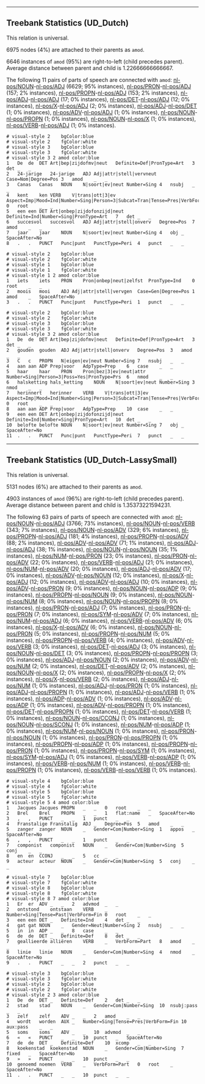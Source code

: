 

--------------------------------------------------------------------------------

## Treebank Statistics (UD_Dutch)

This relation is universal.

6975 nodes (4%) are attached to their parents as `amod`.

6646 instances of `amod` (95%) are right-to-left (child precedes parent).
Average distance between parent and child is 1.22666666666667.

The following 11 pairs of parts of speech are connected with `amod`: [nl-pos/NOUN]()-[nl-pos/ADJ]() (6629; 95% instances), [nl-pos/PRON]()-[nl-pos/ADJ]() (157; 2% instances), [nl-pos/PROPN]()-[nl-pos/ADJ]() (153; 2% instances), [nl-pos/ADJ]()-[nl-pos/ADJ]() (17; 0% instances), [nl-pos/DET]()-[nl-pos/ADJ]() (12; 0% instances), [nl-pos/X]()-[nl-pos/ADJ]() (2; 0% instances), [nl-pos/ADJ]()-[nl-pos/DET]() (1; 0% instances), [nl-pos/ADV]()-[nl-pos/ADJ]() (1; 0% instances), [nl-pos/NOUN]()-[nl-pos/PROPN]() (1; 0% instances), [nl-pos/NOUN]()-[nl-pos/X]() (1; 0% instances), [nl-pos/VERB]()-[nl-pos/ADJ]() (1; 0% instances).


~~~ conllu
# visual-style 2	bgColor:blue
# visual-style 2	fgColor:white
# visual-style 3	bgColor:blue
# visual-style 3	fgColor:white
# visual-style 3 2 amod	color:blue
1	De	de	DET	Art|bep|zijdofmv|neut	Definite=Def|PronType=Art	3	det	_	_
2	24-jarige	24-jarige	ADJ	Adj|attr|stell|vervneut	Case=Nom|Degree=Pos	3	amod	_	_
3	Canas	Canas	NOUN	N|soort|ev|neut	Number=Sing	4	nsubj	_	_
4	kent	ken	VERB	V|trans|ott|3|ev	Aspect=Imp|Mood=Ind|Number=Sing|Person=3|Subcat=Tran|Tense=Pres|VerbForm=Fin	0	root	_	_
5	een	een	DET	Art|onbep|zijdofonzijd|neut	Definite=Ind|Number=Sing|PronType=Art	7	det	_	_
6	succesvol	succesvol	ADJ	Adj|attr|stell|onverv	Degree=Pos	7	amod	_	_
7	jaar	jaar	NOUN	N|soort|ev|neut	Number=Sing	4	obj	_	SpaceAfter=No
8	.	.	PUNCT	Punc|punt	PunctType=Peri	4	punct	_	_

~~~


~~~ conllu
# visual-style 2	bgColor:blue
# visual-style 2	fgColor:white
# visual-style 1	bgColor:blue
# visual-style 1	fgColor:white
# visual-style 1 2 amod	color:blue
1	iets	iets	PRON	Pron|onbep|neut|zelfst	PronType=Ind	0	root	_	_
2	moois	mooi	ADJ	Adj|attr|stell|vervgen	Case=Gen|Degree=Pos	1	amod	_	SpaceAfter=No
3	.	.	PUNCT	Punc|punt	PunctType=Peri	1	punct	_	_

~~~


~~~ conllu
# visual-style 2	bgColor:blue
# visual-style 2	fgColor:white
# visual-style 3	bgColor:blue
# visual-style 3	fgColor:white
# visual-style 3 2 amod	color:blue
1	De	de	DET	Art|bep|zijdofmv|neut	Definite=Def|PronType=Art	3	det	_	_
2	gouden	gouden	ADJ	Adj|attr|stell|onverv	Degree=Pos	3	amod	_	_
3	C	c	PROPN	N|eigen|ev|neut	Number=Sing	7	nsubj	_	_
4	aan	aan	ADP	Prep|voor	AdpType=Prep	6	case	_	_
5	haar	haar	PRON	Pron|bez|3|ev|neut|attr	Number=Sing|Person=3|Poss=Yes|PronType=Prs	6	nmod	_	_
6	halsketting	hals_ketting	NOUN	N|soort|ev|neut	Number=Sing	3	nmod	_	_
7	herinnert	herinner	VERB	V|trans|ott|3|ev	Aspect=Imp|Mood=Ind|Number=Sing|Person=3|Subcat=Tran|Tense=Pres|VerbForm=Fin	0	root	_	_
8	aan	aan	ADP	Prep|voor	AdpType=Prep	10	case	_	_
9	een	een	DET	Art|onbep|zijdofonzijd|neut	Definite=Ind|Number=Sing|PronType=Art	10	det	_	_
10	belofte	belofte	NOUN	N|soort|ev|neut	Number=Sing	7	obj	_	SpaceAfter=No
11	.	.	PUNCT	Punc|punt	PunctType=Peri	7	punct	_	_

~~~




--------------------------------------------------------------------------------

## Treebank Statistics (UD_Dutch-LassySmall)

This relation is universal.

5131 nodes (6%) are attached to their parents as `amod`.

4903 instances of `amod` (96%) are right-to-left (child precedes parent).
Average distance between parent and child is 1.35373221594231.

The following 63 pairs of parts of speech are connected with `amod`: [nl-pos/NOUN]()-[nl-pos/ADJ]() (3766; 73% instances), [nl-pos/NOUN]()-[nl-pos/VERB]() (343; 7% instances), [nl-pos/NOUN]()-[nl-pos/ADV]() (329; 6% instances), [nl-pos/PROPN]()-[nl-pos/ADJ]() (181; 4% instances), [nl-pos/PROPN]()-[nl-pos/ADV]() (88; 2% instances), [nl-pos/ADV]()-[nl-pos/ADV]() (71; 1% instances), [nl-pos/ADJ]()-[nl-pos/ADJ]() (38; 1% instances), [nl-pos/NOUN]()-[nl-pos/NOUN]() (35; 1% instances), [nl-pos/NUM]()-[nl-pos/PRON]() (23; 0% instances), [nl-pos/PRON]()-[nl-pos/ADV]() (22; 0% instances), [nl-pos/VERB]()-[nl-pos/ADJ]() (21; 0% instances), [nl-pos/NUM]()-[nl-pos/ADV]() (20; 0% instances), [nl-pos/ADJ]()-[nl-pos/ADV]() (17; 0% instances), [nl-pos/ADV]()-[nl-pos/NOUN]() (12; 0% instances), [nl-pos/X]()-[nl-pos/ADJ]() (12; 0% instances), [nl-pos/ADV]()-[nl-pos/ADJ]() (10; 0% instances), [nl-pos/ADV]()-[nl-pos/PRON]() (9; 0% instances), [nl-pos/NOUN]()-[nl-pos/ADP]() (9; 0% instances), [nl-pos/PROPN]()-[nl-pos/NOUN]() (9; 0% instances), [nl-pos/NOUN]()-[nl-pos/NUM]() (8; 0% instances), [nl-pos/NOUN]()-[nl-pos/PROPN]() (8; 0% instances), [nl-pos/PRON]()-[nl-pos/ADJ]() (7; 0% instances), [nl-pos/PRON]()-[nl-pos/PRON]() (7; 0% instances), [nl-pos/SYM]()-[nl-pos/ADV]() (7; 0% instances), [nl-pos/NUM]()-[nl-pos/ADJ]() (6; 0% instances), [nl-pos/VERB]()-[nl-pos/ADV]() (6; 0% instances), [nl-pos/X]()-[nl-pos/ADV]() (6; 0% instances), [nl-pos/NOUN]()-[nl-pos/PRON]() (5; 0% instances), [nl-pos/PROPN]()-[nl-pos/NUM]() (5; 0% instances), [nl-pos/PROPN]()-[nl-pos/VERB]() (4; 0% instances), [nl-pos/ADV]()-[nl-pos/VERB]() (3; 0% instances), [nl-pos/DET]()-[nl-pos/ADJ]() (3; 0% instances), [nl-pos/NOUN]()-[nl-pos/DET]() (3; 0% instances), [nl-pos/PROPN]()-[nl-pos/PROPN]() (3; 0% instances), [nl-pos/ADJ]()-[nl-pos/NOUN]() (2; 0% instances), [nl-pos/ADV]()-[nl-pos/NUM]() (2; 0% instances), [nl-pos/DET]()-[nl-pos/ADV]() (2; 0% instances), [nl-pos/NOUN]()-[nl-pos/X]() (2; 0% instances), [nl-pos/PROPN]()-[nl-pos/X]() (2; 0% instances), [nl-pos/X]()-[nl-pos/VERB]() (2; 0% instances), [nl-pos/ADJ]()-[nl-pos/NUM]() (1; 0% instances), [nl-pos/ADJ]()-[nl-pos/PRON]() (1; 0% instances), [nl-pos/ADJ]()-[nl-pos/PROPN]() (1; 0% instances), [nl-pos/ADJ]()-[nl-pos/VERB]() (1; 0% instances), [nl-pos/ADP]()-[nl-pos/ADV]() (1; 0% instances), [nl-pos/ADV]()-[nl-pos/ADP]() (1; 0% instances), [nl-pos/ADV]()-[nl-pos/PROPN]() (1; 0% instances), [nl-pos/DET]()-[nl-pos/PROPN]() (1; 0% instances), [nl-pos/DET]()-[nl-pos/VERB]() (1; 0% instances), [nl-pos/NOUN]()-[nl-pos/CCONJ]() (1; 0% instances), [nl-pos/NOUN]()-[nl-pos/SCONJ]() (1; 0% instances), [nl-pos/NUM]()-[nl-pos/ADP]() (1; 0% instances), [nl-pos/NUM]()-[nl-pos/NOUN]() (1; 0% instances), [nl-pos/PRON]()-[nl-pos/NOUN]() (1; 0% instances), [nl-pos/PRON]()-[nl-pos/PROPN]() (1; 0% instances), [nl-pos/PROPN]()-[nl-pos/ADP]() (1; 0% instances), [nl-pos/PROPN]()-[nl-pos/PRON]() (1; 0% instances), [nl-pos/PROPN]()-[nl-pos/SYM]() (1; 0% instances), [nl-pos/SYM]()-[nl-pos/ADJ]() (1; 0% instances), [nl-pos/VERB]()-[nl-pos/ADP]() (1; 0% instances), [nl-pos/VERB]()-[nl-pos/NUM]() (1; 0% instances), [nl-pos/VERB]()-[nl-pos/PROPN]() (1; 0% instances), [nl-pos/VERB]()-[nl-pos/VERB]() (1; 0% instances).


~~~ conllu
# visual-style 4	bgColor:blue
# visual-style 4	fgColor:white
# visual-style 5	bgColor:blue
# visual-style 5	fgColor:white
# visual-style 5 4 amod	color:blue
1	Jacques	Jacques	PROPN	_	_	0	root	_	_
2	Brel	Brel	PROPN	_	_	1	flat:name	_	SpaceAfter=No
3	,	,	PUNCT	_	_	1	punct	_	_
4	Franstalige	Franstalig	ADJ	_	Degree=Pos	5	amod	_	_
5	zanger	zanger	NOUN	_	Gender=Com|Number=Sing	1	appos	_	SpaceAfter=No
6	,	,	PUNCT	_	_	1	punct	_	_
7	componist	componist	NOUN	_	Gender=Com|Number=Sing	5	conj	_	_
8	en	en	CCONJ	_	_	5	cc	_	_
9	acteur	acteur	NOUN	_	Gender=Com|Number=Sing	5	conj	_	_

~~~


~~~ conllu
# visual-style 7	bgColor:blue
# visual-style 7	fgColor:white
# visual-style 8	bgColor:blue
# visual-style 8	fgColor:white
# visual-style 8 7 amod	color:blue
1	Er	er	ADV	_	_	2	advmod	_	_
2	ontstond	ontstaan	VERB	_	Number=Sing|Tense=Past|VerbForm=Fin	0	root	_	_
3	een	een	DET	_	Definite=Ind	4	det	_	_
4	gat	gat	NOUN	_	Gender=Neut|Number=Sing	2	nsubj	_	_
5	in	in	ADP	_	_	8	case	_	_
6	de	de	DET	_	Definite=Def	8	det	_	_
7	geallieerde	alliëren	VERB	_	VerbForm=Part	8	amod	_	_
8	linie	linie	NOUN	_	Gender=Com|Number=Sing	4	nmod	_	SpaceAfter=No
9	.	.	PUNCT	_	_	2	punct	_	_

~~~


~~~ conllu
# visual-style 3	bgColor:blue
# visual-style 3	fgColor:white
# visual-style 2	bgColor:blue
# visual-style 2	fgColor:white
# visual-style 2 3 amod	color:blue
1	De	de	DET	_	Definite=Def	2	det	_	_
2	stad	stad	NOUN	_	Gender=Com|Number=Sing	10	nsubj:pass	_	_
3	zelf	zelf	ADV	_	_	2	amod	_	_
4	wordt	worden	AUX	_	Number=Sing|Tense=Pres|VerbForm=Fin	10	aux:pass	_	_
5	soms	soms	ADV	_	_	10	advmod	_	_
6	«	«	PUNCT	_	_	10	punct	_	SpaceAfter=No
7	de	de	DET	_	Definite=Def	10	xcomp	_	_
8	koekenstad	koekenstad	NOUN	_	Gender=Com|Number=Sing	7	fixed	_	SpaceAfter=No
9	»	»	PUNCT	_	_	10	punct	_	_
10	genoemd	noemen	VERB	_	VerbForm=Part	0	root	_	SpaceAfter=No
11	.	.	PUNCT	_	_	10	punct	_	_

~~~


